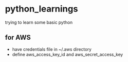 # python_learnings
trying to learn some basic python

## for AWS
 - have credentials file in ~/.aws directory
 - define aws_access_key_id and aws_secret_access_key

